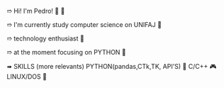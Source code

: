 ➱ Hi! I'm Pedro! 🚀 🐉

➱ I'm currently study computer science on UNIFAJ 🏁

➱ technology enthusiast 📡

➱ at the moment focusing on PYTHON 🐍

➠ SKILLS (more relevants)
  PYTHON(pandas,CTk,TK, API'S) 🐍
  C/C++ 🎮
  LINUX/DOS 🐧
  



